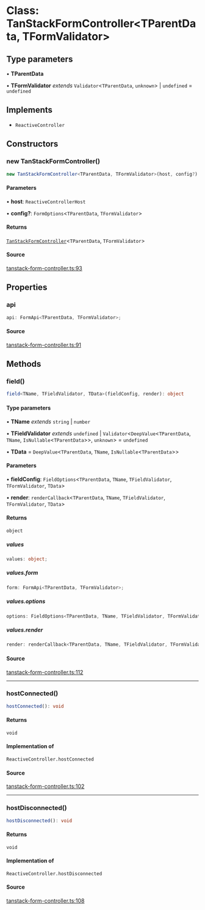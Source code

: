 # Class: TanStackFormController\<TParentData, TFormValidator\>

## Type parameters

• **TParentData**

• **TFormValidator** *extends* `Validator`\<`TParentData`, `unknown`\> \| `undefined` = `undefined`

## Implements

- `ReactiveController`

## Constructors

### new TanStackFormController()

```ts
new TanStackFormController<TParentData, TFormValidator>(host, config?): TanStackFormController<TParentData, TFormValidator>
```

#### Parameters

• **host**: `ReactiveControllerHost`

• **config?**: `FormOptions`\<`TParentData`, `TFormValidator`\>

#### Returns

[`TanStackFormController`](Class.TanStackFormController.md)\<`TParentData`, `TFormValidator`\>

#### Source

[tanstack-form-controller.ts:93](https://github.com/TanStack/form/blob/15a69d908f9285338889d60e93b689d265e4136c/packages/lit-form/src/tanstack-form-controller.ts#L93)

## Properties

### api

```ts
api: FormApi<TParentData, TFormValidator>;
```

#### Source

[tanstack-form-controller.ts:91](https://github.com/TanStack/form/blob/15a69d908f9285338889d60e93b689d265e4136c/packages/lit-form/src/tanstack-form-controller.ts#L91)

## Methods

### field()

```ts
field<TName, TFieldValidator, TData>(fieldConfig, render): object
```

#### Type parameters

• **TName** *extends* `string` \| `number`

• **TFieldValidator** *extends* `undefined` \| `Validator`\<`DeepValue`\<`TParentData`, `TName`, `IsNullable`\<`TParentData`\>\>, `unknown`\> = `undefined`

• **TData** = `DeepValue`\<`TParentData`, `TName`, `IsNullable`\<`TParentData`\>\>

#### Parameters

• **fieldConfig**: `FieldOptions`\<`TParentData`, `TName`, `TFieldValidator`, `TFormValidator`, `TData`\>

• **render**: `renderCallback`\<`TParentData`, `TName`, `TFieldValidator`, `TFormValidator`, `TData`\>

#### Returns

`object`

##### values

```ts
values: object;
```

##### values.form

```ts
form: FormApi<TParentData, TFormValidator>;
```

##### values.options

```ts
options: FieldOptions<TParentData, TName, TFieldValidator, TFormValidator, TData>;
```

##### values.render

```ts
render: renderCallback<TParentData, TName, TFieldValidator, TFormValidator, TData>;
```

#### Source

[tanstack-form-controller.ts:112](https://github.com/TanStack/form/blob/15a69d908f9285338889d60e93b689d265e4136c/packages/lit-form/src/tanstack-form-controller.ts#L112)

***

### hostConnected()

```ts
hostConnected(): void
```

#### Returns

`void`

#### Implementation of

`ReactiveController.hostConnected`

#### Source

[tanstack-form-controller.ts:102](https://github.com/TanStack/form/blob/15a69d908f9285338889d60e93b689d265e4136c/packages/lit-form/src/tanstack-form-controller.ts#L102)

***

### hostDisconnected()

```ts
hostDisconnected(): void
```

#### Returns

`void`

#### Implementation of

`ReactiveController.hostDisconnected`

#### Source

[tanstack-form-controller.ts:108](https://github.com/TanStack/form/blob/15a69d908f9285338889d60e93b689d265e4136c/packages/lit-form/src/tanstack-form-controller.ts#L108)
